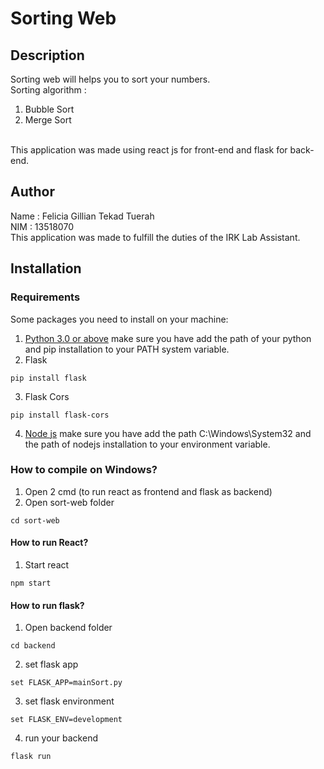 # Sorting Web
## Description
Sorting web will helps you to sort your numbers.
<br/>
Sorting algorithm :
1. Bubble Sort
2. Merge Sort
<br/>
This application was made using react js for front-end and flask for back-end.

## Author
Name : Felicia Gillian Tekad Tuerah
<br/>
NIM : 13518070
<br/>
This application was made to fulfill the duties of the IRK Lab Assistant.

## Installation
### Requirements
Some packages you need to install on your machine:
1. [Python 3.0 or above](https://www.python.org/)
make sure you have add the path of your python and pip installation to your PATH system variable.
2. Flask 
```
pip install flask
```
3. Flask Cors
```
pip install flask-cors
```
4. [Node js](https://nodejs.org/en/)
make sure you have add the path C:\Windows\System32 and the path of nodejs installation to your environment variable.

### How to compile on Windows?
1. Open 2 cmd (to run react as frontend and flask as backend)
2. Open sort-web folder
```
cd sort-web
```
#### How to run React?
1. Start react
```
npm start
```
#### How to run flask?
1. Open backend folder
```
cd backend
```
2. set flask app
```
set FLASK_APP=mainSort.py
```
3. set flask environment
```
set FLASK_ENV=development
```
4. run your backend
```
flask run
```
